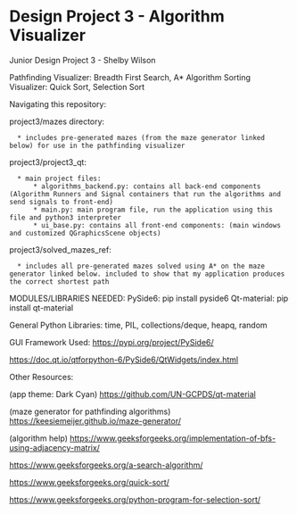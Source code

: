 # Design Project 3 - Algorithm Visualizer
Junior Design Project 3 - Shelby Wilson

Pathfinding Visualizer: Breadth First Search, A* Algorithm
Sorting Visualizer: Quick Sort, Selection Sort

Navigating this repository:

project3/mazes directory:

      * includes pre-generated mazes (from the maze generator linked below) for use in the pathfinding visualizer

project3/project3_qt:

      * main project files:
          * algorithms_backend.py: contains all back-end components (Algorithm Runners and Signal containers that run the algorithms and send signals to front-end)
          * main.py: main program file, run the application using this file and python3 interpreter
          * ui_base.py: contains all front-end components: (main windows and customized QGraphicsScene objects)

project3/solved_mazes_ref:

      * includes all pre-generated mazes solved using A* on the maze generator linked below. included to show that my application produces the correct shortest path


MODULES/LIBRARIES NEEDED:
  PySide6: pip install pyside6
  Qt-material: pip install qt-material

  General Python Libraries: time, PIL, collections/deque, heapq, random
  
GUI Framework Used:
https://pypi.org/project/PySide6/

https://doc.qt.io/qtforpython-6/PySide6/QtWidgets/index.html


Other Resources:

(app theme: Dark Cyan)
https://github.com/UN-GCPDS/qt-material

(maze generator for pathfinding algorithms)
https://keesiemeijer.github.io/maze-generator/

(algorithm help)
https://www.geeksforgeeks.org/implementation-of-bfs-using-adjacency-matrix/

https://www.geeksforgeeks.org/a-search-algorithm/

https://www.geeksforgeeks.org/quick-sort/

https://www.geeksforgeeks.org/python-program-for-selection-sort/
